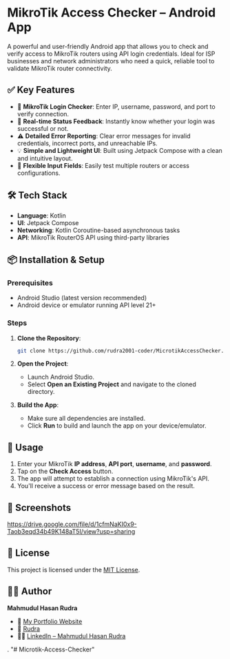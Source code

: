 # MikroTik Access Checker – Android App

A powerful and user-friendly Android app that allows you to check and verify access to MikroTik routers using API login credentials. Ideal for ISP businesses and network administrators who need a quick, reliable tool to validate MikroTik router connectivity.

## ✅ Key Features

* 🔐 **MikroTik Login Checker**: Enter IP, username, password, and port to verify connection.
* 📡 **Real-time Status Feedback**: Instantly know whether your login was successful or not.
* ⚠️ **Detailed Error Reporting**: Clear error messages for invalid credentials, incorrect ports, and unreachable IPs.
* 💡 **Simple and Lightweight UI**: Built using Jetpack Compose with a clean and intuitive layout.
* 🔄 **Flexible Input Fields**: Easily test multiple routers or access configurations.

## 🛠️ Tech Stack

* **Language**: Kotlin
* **UI**: Jetpack Compose
* **Networking**: Kotlin Coroutine-based asynchronous tasks
* **API**: MikroTik RouterOS API using third-party libraries

## 📦 Installation & Setup

### Prerequisites

* Android Studio (latest version recommended)
* Android device or emulator running API level 21+

### Steps

1. **Clone the Repository**:

   ```bash
   git clone https://github.com/rudra2001-coder/MicrotikAccessChecker.git
   ```

2. **Open the Project**:

   * Launch Android Studio.
   * Select **Open an Existing Project** and navigate to the cloned directory.

3. **Build the App**:

   * Make sure all dependencies are installed.
   * Click **Run** to build and launch the app on your device/emulator.

## 🧪 Usage

1. Enter your MikroTik **IP address**, **API port**, **username**, and **password**.
2. Tap on the **Check Access** button.
3. The app will attempt to establish a connection using MikroTik's API.
4. You'll receive a success or error message based on the result.

## 📸 Screenshots

https://drive.google.com/file/d/1cfmNaKI0x9-Taob3eqd34b49K148aT5I/view?usp=sharing
## 📄 License

This project is licensed under the [MIT License](LICENSE).

## 🙋‍♂️ Author

**Mahmudul Hasan Rudra**

* 🔗 [My Portfolio Website](https://rudra2001-coder.github.io/my/)
* 📧 [Rudra](mailto:mhrudra064@example.com)
* 🧑‍💼 [LinkedIn – Mahmudul Hasan Rudra](https://www.linkedin.com/in/mahmudul-hasan-rudra/)

.
"# Microtik-Access-Checker" 
